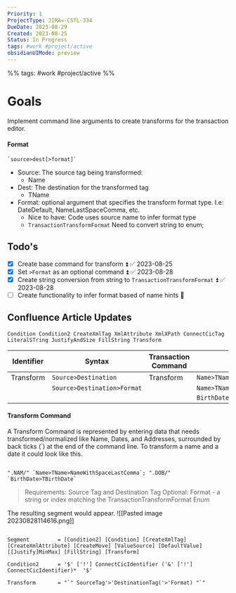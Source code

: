 ```yaml
---
Priority: 1
ProjectType: JIRA=-CSTL-334
DueDate: 2023-08-29
Created: 2023-08-25
Status: In Progress
tags: #work #project/active
obsidianUIMode: preview
---
```

%% tags: #work #project/active %%
# Goals
Implement command line arguments to create transforms for the transaction editor.
#### Format
```
`source>dest[>format]`
```
- Source: The source tag being transformed:
	- Name
- Dest: The destination for the transformed tag
	- TName
- Format: optional argument that specifies the transform format type. I.e: DateDefault, NameLastSpaceComma, etc.
	- Nice to have: Code uses source name to infer format type
	- `TransactionTransformFormat` Need to convert string to enum;

## Todo's
- [x] Create base command for transform ⏫ ✅ 2023-08-25
- [x] Set `>Format` as an optional command ⏫ ✅ 2023-08-28
- [x] Create string conversion from string to `TransactionTransformFormat` ⏫ ✅ 2023-08-28
- [ ] Create functionality to infer format based of name hints 🔽

## Confluence Article Updates
`Condition Condition2 CreateXmlTag XmlAttribute XmlXPath ConnectCicTag LiteralSTring JustifyAndSize FillString Transform`

  
  
| Identifier | Syntax                      | Transaction Command | Examples                            |
| ---------- | --------------------------- | ------------------- | ----------------------------------- |
| Transform  | `Source>Destination`        | Transform           | `Name>TName>NameWithSpaceLastComma` |
|            | `Source>Destination>Format` |                     | `Name>TName>11`                     |
|            |                             |                     | `BirthDate>TBirthDate`              |

  

#### Transform Command

A Transform Command is represented by entering data that needs transformed/normalized like Name, Dates, and Addresses, surrounded by back ticks (`) at the end of the command line.
To transform a name and a date it could look like this.
```

".NAM/" `Name>TName>NameWithSpaceLastComma`; ".DOB/" `BirthDate>TBirthDate`

```
>Requirements: Source Tag and Destination Tag
>Optional: Format - a string or index matching the TransactionTransformFormat Enum

The resulting segment would appear.
![[Pasted image 20230828114616.png]]

  

```

Segment         = [Condition2] [Condition] [CreateXmlTag] [CreateXmlAttribute] [CreateMove] [ValueSource] [DefaultValue] [[Justify]MinMax] [FillString] [Transform]

Condition2      = '$' ['!'] ConnectCicIdentifier ('&' ['!'] ConnectCicIdentifier)*  '$'

Transform       = "`" SourceTag'>'DestinationTag('>'Format) "`"

```